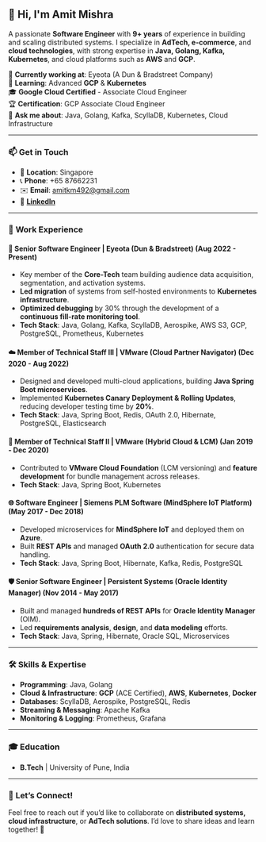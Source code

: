 ## 👋 Hi, I'm Amit Mishra
A passionate **Software Engineer** with **9+ years** of experience in building and scaling distributed systems. I specialize in **AdTech, e-commerce**, and **cloud technologies**, with strong expertise in **Java, Golang, Kafka, Kubernetes**, and cloud platforms such as **AWS** and **GCP**.

🔭 **Currently working at**: Eyeota (A Dun & Bradstreet Company)  
🌱 **Learning**: Advanced **GCP** & **Kubernetes**  
🎓 **Google Cloud Certified** - Associate Cloud Engineer  
🏆 **Certification**: GCP Associate Cloud Engineer  
💬 **Ask me about**: Java, Golang, Kafka, ScyllaDB, Kubernetes, Cloud Infrastructure  

---

### 📫 **Get in Touch**

- 📍 **Location**: Singapore
- 📞 **Phone**: +65 87662231
- ✉️ **Email**: amitkm492@gmail.com
- 🔗 [**LinkedIn**](https://www.linkedin.com/in/amitkm492)

---

### 💼 **Work Experience**

#### 🚀 **Senior Software Engineer | Eyeota (Dun & Bradstreet)** (Aug 2022 - Present)
- Key member of the **Core-Tech** team building audience data acquisition, segmentation, and activation systems.
- **Led migration** of systems from self-hosted environments to **Kubernetes infrastructure**.
- **Optimized debugging** by 30% through the development of a **continuous fill-rate monitoring tool**.
- **Tech Stack**: Java, Golang, Kafka, ScyllaDB, Aerospike, AWS S3, GCP, PostgreSQL, Prometheus, Kubernetes

#### ☁️ **Member of Technical Staff III | VMware (Cloud Partner Navigator)** (Dec 2020 - Aug 2022)
- Designed and developed multi-cloud applications, building **Java Spring Boot microservices**.
- Implemented **Kubernetes Canary Deployment & Rolling Updates**, reducing developer testing time by **20%**.
- **Tech Stack**: Java, Spring Boot, Redis, OAuth 2.0, Hibernate, PostgreSQL, Elasticsearch

#### 🔧 **Member of Technical Staff II | VMware (Hybrid Cloud & LCM)** (Jan 2019 - Dec 2020)
- Contributed to **VMware Cloud Foundation** (LCM versioning) and **feature development** for bundle management across releases.
- **Tech Stack**: Java, Spring Boot, Kubernetes

#### 🌐 **Software Engineer | Siemens PLM Software (MindSphere IoT Platform)** (May 2017 - Dec 2018)
- Developed microservices for **MindSphere IoT** and deployed them on **Azure**.
- Built **REST APIs** and managed **OAuth 2.0** authentication for secure data handling.
- **Tech Stack**: Java, Spring Boot, Hibernate, Kafka, Redis, PostgreSQL

#### 🛡️ **Senior Software Engineer | Persistent Systems (Oracle Identity Manager)** (Nov 2014 - May 2017)
- Built and managed **hundreds of REST APIs** for **Oracle Identity Manager** (OIM).
- Led **requirements analysis**, **design**, and **data modeling** efforts.
- **Tech Stack**: Java, Spring, Hibernate, Oracle SQL, Microservices

---

### 🛠️ **Skills & Expertise**

- **Programming**: Java, Golang
- **Cloud & Infrastructure**: **GCP** (ACE Certified), **AWS**, **Kubernetes**, **Docker**
- **Databases**: ScyllaDB, Aerospike, PostgreSQL, Redis
- **Streaming & Messaging**: Apache Kafka
- **Monitoring & Logging**: Prometheus, Grafana

---

### 🎓 **Education**

- **B.Tech** | University of Pune, India

---

### 🤝 **Let’s Connect!**

Feel free to reach out if you’d like to collaborate on **distributed systems, cloud infrastructure**, or **AdTech solutions**. I’d love to share ideas and learn together! 🚀

